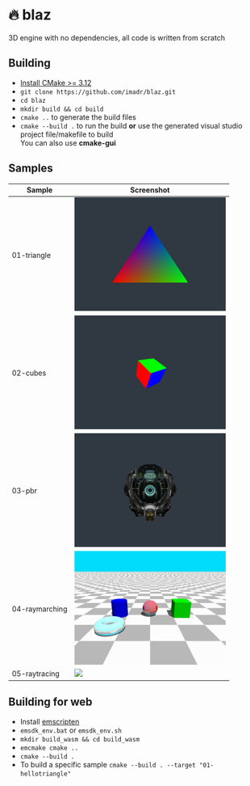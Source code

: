 # 🔥 blaz

3D engine with no dependencies, all code is written from scratch

## Building

- [Install CMake >= 3.12](https://cmake.org/download/)
- ```git clone https://github.com/imadr/blaz.git```
- ```cd blaz```
- ```mkdir build && cd build```
- ```cmake ..``` to generate the build files
- ```cmake --build .``` to run the build **or** use the generated visual studio project file/makefile to build<br>You can also use **cmake-gui**

## Samples


| <b>Sample</b>                      |<b>Screenshot</b>                                                                               |
|-----------------------------------------------------|------------------------------------------------------------------------------------------------------------|
| 01-triangle           | <img src="/samples/tests/01-hellotriangle.bmp" width="300"/><br>                       |
| 02-cubes              | <img src="/samples/tests/02-cubes.bmp" width="300"/><br>                               |
| 03-pbr                | <img src="/samples/tests/03-pbr.bmp" width="300"/><br>                                 |
| 04-raymarching        | <img src="/samples/tests/04-raymarching.bmp" width="300"/><br>                         |
| 05-raytracing         | <img src="/samples/tests/05-raytracing.bmp" width="300"/><br>                          |

## Building for web

- Install [emscripten](https://emscripten.org/)
- ```emsdk_env.bat``` or ```emsdk_env.sh```
- ```mkdir build_wasm && cd build_wasm```
- ```emcmake cmake ..```
- ```cmake --build .```
- To build a specific sample ```cmake --build . --target "01-hellotriangle"```
